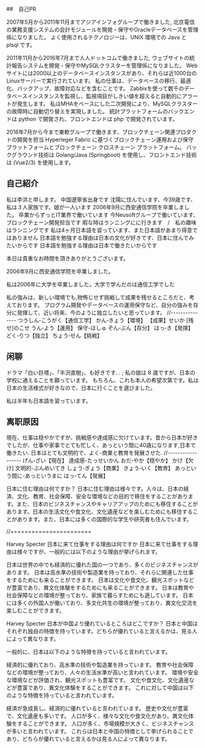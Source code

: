 ##　自己PR

2007年5月から2011年11月までアジアインフォグループで働きました, 北京電信の業務支援システムの会計モジュールを開発・保守やOracleデータベースを管理係になりました。
よく使用されるテクノロジーは、UNIX 環境での Java と plsql です。

2011年11月から2016年7月まで人人ドットコムで働きました, ウェブサイトの統計報告システムを開発・保守やMySQLクラスターを管理係になりました。
Web サイトには2000以上のデータベースインスタンスがあり、それらは近1000台のLinuxサーバーで実行されています。
私の仕事は、データベースの移行、最適化、バックアップ、故障対応などを含むことです。
Zabbixを使って数千のデータベースインスタンスを監視し、監視項目がしきい値を超えると自動的にアラートが発生します。
私はMHAをベースにした二次開発により、MySQLクラスターの故障時に自動切り替えを実現しました。
統計プラットフォームのバックエンドは python で開発され、フロントエンドは php で開発されています。

2016年7月から今まで東軟グループで働きます、ブロックチェーン関連プロダクトの開発を担当
Hyperleger Fabric に基づくブロックチェーン運用および保守プラットフォームとブロックチェーン クロスチェーン プラットフォーム。
バックグラウンド技術は Golang/Java (Springboot) を使用し、フロントエンド技術は (Vue2/3) を使用します。

## 自己紹介

私は李洪と申します。
中国遼寧省出身です
沈陽に住んでいます、今39歳です、私は３人家族です。娘が一人います
2006年9月に西安通信学院を卒業しました。
卒業からずっとIT業界で働いています
今Neusoftグループで働いています、ブロックチェーン開発担当です
暇な時はランニングにに行きます　/　私の趣味はランニングです
私は4ヶ月日本語を習っています、また日本語があまり得意ではありません
日本語を勉強する理由は日本の文化が好きです、日本に住んでみたいからです
日本語を勉強する理由は日本で働きたいからです

本日は貴重なお時間を頂きありがとうございます。


2006年9月に西安通信学院を卒業しました。

私は2006年に大学を卒業しました。大学で学んだのは通信工学でした

私の強みは、新しい環境でも,物怖じせず挑戦して成果を残せるところだと、考えております。
プログラム開発やデータベースの運用保守など、自分の強みを存分に発揮して、近い将来、今のように独立したいと思っています。
//---------------
つうしん‐こうがく【通信工学】   かん‐きょう【環境】 【成果】せいか  [残せ]のこせ
うん‐よう【運用】  保守-ほしゅ ぞん‐ぶん【存分】 はっ‐き【発揮】    
どく‐りつ【独立】   ちょう‐せん【挑戦】

## 闲聊  

ドラマ「白い巨塔」、「半沢直樹」、も好きです. . ; 私の娘は 8 歳ですが、日本の学校に通えることを願っています。 もちろん、これも本人の希望次第です。私は日本の生活様式が好きなので、日本に行くことを選びました。

私は半年も日本語を習っています。

## 离职原因

現在、仕事は穏やかですが、挑戦感や達成感に欠けています。昔から日本が好きでしたが、仕事や家事でとても忙しく、あっという間に40歳になります,日本で働きたい. 日本はとても文明的で、よく-商業と教育を発展させた.
//------------------
げん‐ざい【現在】   達成感-たっせいかん     おだ‐やか【穏やか】 かけ【欠け]
文明的-ぶんめいてき  しょう‐ぎょう【商業】  きょう‐いく【教育】
あっという間に-あっというまに   はっ‐てん【発展】


日本に住む理由は何ですか？
日本に住む理由は様々です。人々は、日本の経済、文化、教育、社会保障、安全な環境などの目的で移住をすることがあります。また、日本のビジネスチャンスやキャリアアップのためにも移住することがあります。日本の生活文化や食文化、文化遺産などを楽しむためにも移住することがあります。また、日本には多くの国際的な学生や研究者も住んでいます。


//=======================

Harvey Specter
日本に来て仕事をする理由は何ですか
日本に来て仕事をする理由は様々ですが、一般的には以下のような理由が挙げられます。

日本は世界の中でも経済的に優れた国の一つであり、多くのビジネスチャンスがあります。
日本は高水準の技術や製造業を持っており、それらに関連した仕事をするためにも来ることができます。
日本は文化や食文化、観光スポットなどが豊富であり、異文化体験をするためにも来ることができます。
日本は教育や社会保障などの環境が整っており、家族で暮らすためにも適しています。
日本には多くの外国人が働いており、多文化共生の環境が整っており、異文化交流を楽しむことができます。



Harvey Specter
日本が中国より優れているところはどこですか？
日本と中国はそれぞれ独自の特徴を持っています。どちらが優れていると言えるかは、見る人によって異なります。

一般的に、日本は以下のような特徴を持っていると言われています。

経済的に優れており、高水準の技術や製造業を持っています。
教育や社会保障などの環境が整っており、人々の生活水準が高いと言われています。
環境や安全な環境などが評価され、観光スポットも豊富です。
文化や食文化、文化遺産などが豊富であり、異文化体験をすることができます。
これに対して中国は以下のような特徴を持っていると言われています。

経済が急成長し、経済的に優れていると言われています。
歴史や文化が豊富で、文化遺産も多いです。
人口が多く、様々な文化や食文化があり、異文化体験をすることができます。
人口が多く、市場規模が大きく、ビジネスチャンスが多いと言われています。
これらは日本と中国の特徴として挙げられることであり、どちらが優れていると言えるかは見る人によって異なります。